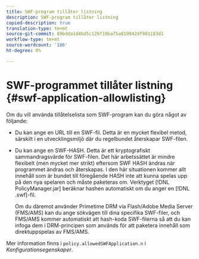 ```yaml
---
title: SWF-program tillåter listning
description: SWF-program tillåter listning
copied-description: true
translation-type: tm+mt
source-git-commit: 89bdda1d4bd5c126f19ba75a819942df901183d1
workflow-type: tm+mt
source-wordcount: '186'
ht-degree: 0%

---
```



# SWF-programmet tillåter listning {#swf-application-allowlisting}

Om du vill använda tillåtelselista som SWF-program kan du göra något av följande:

* Du kan ange en URL till en SWF-fil. Detta är en mycket flexibel metod, särskilt i en utvecklingsmiljö där du regelbundet återskapar SWF-filen.
* Du kan ange en SWF-HASH. Detta är ett kryptografiskt sammandragsvärde för SWF-filen. Det här arbetssättet är mindre flexibelt (men mycket mer strikt) eftersom SWF HASH ändras när programmet ändras och återskapas. I den här situationen kommer allt innehåll som är bundet till föregående HASH inte att kunna spelas upp på den nya spelaren och måste paketeras om. Verktyget [!DNL PolicyManager.jar] beräknar hashen automatiskt om du anger en [!DNL .swf]-fil.

   Om du däremot använder Primetime DRM via Flash/Adobe Media Server (FMS/AMS) kan du ange sökvägen till dina specifika SWF-filer, och FMS/AMS kommer automatiskt att hash-koda SWF-filerna så att du kan infoga dem i DRM-principen som används för att paketera innehåll som direktuppspelas av FMS/AMS.

Mer information finns i `policy.allowedSWFApplication.n` i *Konfigurationsegenskaper*.
